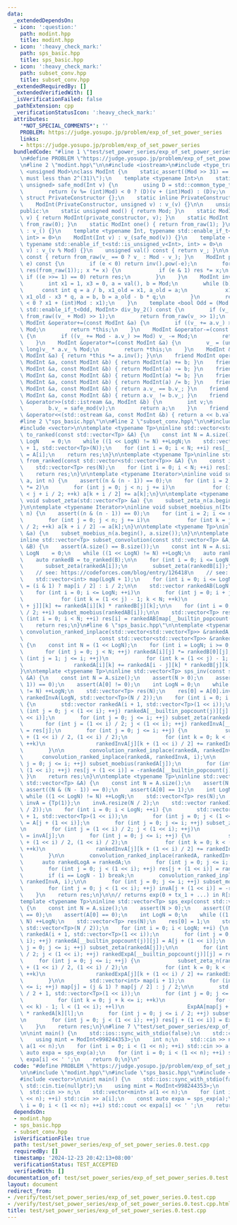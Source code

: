 ```yaml
---
data:
  _extendedDependsOn:
  - icon: ':question:'
    path: modint.hpp
    title: modint.hpp
  - icon: ':heavy_check_mark:'
    path: sps_basic.hpp
    title: sps_basic.hpp
  - icon: ':heavy_check_mark:'
    path: subset_conv.hpp
    title: subset_conv.hpp
  _extendedRequiredBy: []
  _extendedVerifiedWith: []
  _isVerificationFailed: false
  _pathExtension: cpp
  _verificationStatusIcon: ':heavy_check_mark:'
  attributes:
    '*NOT_SPECIAL_COMMENTS*': ''
    PROBLEM: https://judge.yosupo.jp/problem/exp_of_set_power_series
    links:
    - https://judge.yosupo.jp/problem/exp_of_set_power_series
  bundledCode: "#line 1 \"test/set_power_series/exp_of_set_power_series.0.test.cpp\"\
    \n#define PROBLEM \"https://judge.yosupo.jp/problem/exp_of_set_power_series\"\n\
    \n#line 2 \"modint.hpp\"\n\n#include <iostream>\n#include <type_traits>\n\ntemplate\
    \ <unsigned Mod>\nclass ModInt {\n    static_assert((Mod >> 31) == 0, \"`Mod`\
    \ must less than 2^(31)\");\n    template <typename Int>\n    static std::enable_if_t<std::is_integral_v<Int>,\
    \ unsigned> safe_mod(Int v) {\n        using D = std::common_type_t<Int, unsigned>;\n\
    \        return (v %= (int)Mod) < 0 ? (D)(v + (int)Mod) : (D)v;\n    }\n\n   \
    \ struct PrivateConstructor {};\n    static inline PrivateConstructor private_constructor{};\n\
    \    ModInt(PrivateConstructor, unsigned v) : v_(v) {}\n\n    unsigned v_;\n\n\
    public:\n    static unsigned mod() { return Mod; }\n    static ModInt from_raw(unsigned\
    \ v) { return ModInt(private_constructor, v); }\n    static ModInt zero() { return\
    \ from_raw(0); }\n    static ModInt one() { return from_raw(1); }\n\n    ModInt()\
    \ : v_() {}\n    template <typename Int, typename std::enable_if_t<std::is_signed_v<Int>,\
    \ int> = 0>\n    ModInt(Int v) : v_(safe_mod(v)) {}\n    template <typename Int,\
    \ typename std::enable_if_t<std::is_unsigned_v<Int>, int> = 0>\n    ModInt(Int\
    \ v) : v_(v % Mod) {}\n    unsigned val() const { return v_; }\n\n    ModInt operator-()\
    \ const { return from_raw(v_ == 0 ? v_ : Mod - v_); }\n    ModInt pow(long long\
    \ e) const {\n        if (e < 0) return inv().pow(-e);\n        for (ModInt x(*this),\
    \ res(from_raw(1));; x *= x) {\n            if (e & 1) res *= x;\n           \
    \ if ((e >>= 1) == 0) return res;\n        }\n    }\n    ModInt inv() const {\n\
    \        int x1 = 1, x3 = 0, a = val(), b = Mod;\n        while (b) {\n      \
    \      const int q = a / b, x1_old = x1, a_old = a;\n            x1 = x3, x3 =\
    \ x1_old - x3 * q, a = b, b = a_old - b * q;\n        }\n        return from_raw(x1\
    \ < 0 ? x1 + (int)Mod : x1);\n    }\n    template <bool Odd = (Mod & 1)>\n   \
    \ std::enable_if_t<Odd, ModInt> div_by_2() const {\n        if (v_ & 1) return\
    \ from_raw((v_ + Mod) >> 1);\n        return from_raw(v_ >> 1);\n    }\n\n   \
    \ ModInt &operator+=(const ModInt &a) {\n        if ((v_ += a.v_) >= Mod) v_ -=\
    \ Mod;\n        return *this;\n    }\n    ModInt &operator-=(const ModInt &a)\
    \ {\n        if ((v_ += Mod - a.v_) >= Mod) v_ -= Mod;\n        return *this;\n\
    \    }\n    ModInt &operator*=(const ModInt &a) {\n        v_ = (unsigned long\
    \ long)v_ * a.v_ % Mod;\n        return *this;\n    }\n    ModInt &operator/=(const\
    \ ModInt &a) { return *this *= a.inv(); }\n\n    friend ModInt operator+(const\
    \ ModInt &a, const ModInt &b) { return ModInt(a) += b; }\n    friend ModInt operator-(const\
    \ ModInt &a, const ModInt &b) { return ModInt(a) -= b; }\n    friend ModInt operator*(const\
    \ ModInt &a, const ModInt &b) { return ModInt(a) *= b; }\n    friend ModInt operator/(const\
    \ ModInt &a, const ModInt &b) { return ModInt(a) /= b; }\n    friend bool operator==(const\
    \ ModInt &a, const ModInt &b) { return a.v_ == b.v_; }\n    friend bool operator!=(const\
    \ ModInt &a, const ModInt &b) { return a.v_ != b.v_; }\n    friend std::istream\
    \ &operator>>(std::istream &a, ModInt &b) {\n        int v;\n        a >> v;\n\
    \        b.v_ = safe_mod(v);\n        return a;\n    }\n    friend std::ostream\
    \ &operator<<(std::ostream &a, const ModInt &b) { return a << b.val(); }\n};\n\
    #line 2 \"sps_basic.hpp\"\n\n#line 2 \"subset_conv.hpp\"\n\n#include <cassert>\n\
    #include <vector>\n\ntemplate <typename Tp>\ninline std::vector<std::vector<Tp>>\
    \ to_ranked(const std::vector<Tp> &A) {\n    const int N = A.size();\n    int\
    \ LogN    = 0;\n    while ((1 << LogN) != N) ++LogN;\n    std::vector res(LogN\
    \ + 1, std::vector<Tp>(N));\n    for (int i = 0; i < N; ++i) res[__builtin_popcount(i)][i]\
    \ = A[i];\n    return res;\n}\n\ntemplate <typename Tp>\ninline std::vector<Tp>\
    \ from_ranked(const std::vector<std::vector<Tp>> &A) {\n    const int N = A[0].size();\n\
    \    std::vector<Tp> res(N);\n    for (int i = 0; i < N; ++i) res[i] = A[__builtin_popcount(i)][i];\n\
    \    return res;\n}\n\ntemplate <typename Iterator>\ninline void subset_zeta_n(Iterator\
    \ a, int n) {\n    assert((n & (n - 1)) == 0);\n    for (int i = 2; i <= n; i\
    \ *= 2)\n        for (int j = 0; j < n; j += i)\n            for (int k = j; k\
    \ < j + i / 2; ++k) a[k + i / 2] += a[k];\n}\n\ntemplate <typename Tp>\ninline\
    \ void subset_zeta(std::vector<Tp> &a) {\n    subset_zeta_n(a.begin(), a.size());\n\
    }\n\ntemplate <typename Iterator>\ninline void subset_moebius_n(Iterator a, int\
    \ n) {\n    assert((n & (n - 1)) == 0);\n    for (int i = 2; i <= n; i *= 2)\n\
    \        for (int j = 0; j < n; j += i)\n            for (int k = j; k < j + i\
    \ / 2; ++k) a[k + i / 2] -= a[k];\n}\n\ntemplate <typename Tp>\ninline void subset_moebius(std::vector<Tp>\
    \ &a) {\n    subset_moebius_n(a.begin(), a.size());\n}\n\ntemplate <typename Tp>\n\
    inline std::vector<Tp> subset_convolution(const std::vector<Tp> &A, const std::vector<Tp>\
    \ &B) {\n    assert(A.size() == B.size());\n    const int N = A.size();\n    int\
    \ LogN    = 0;\n    while ((1 << LogN) != N) ++LogN;\n    auto rankedA = to_ranked(A);\n\
    \    auto rankedB = to_ranked(B);\n\n    for (int i = 0; i <= LogN; ++i) {\n \
    \       subset_zeta(rankedA[i]);\n        subset_zeta(rankedB[i]);\n    }\n\n\
    \    // see: https://codeforces.com/blog/entry/126418\n    // see: https://oeis.org/A025480\n\
    \    std::vector<int> map(LogN + 1);\n    for (int i = 0; i <= LogN; ++i) map[i]\
    \ = (i & 1) ? map[i / 2] : i / 2;\n\n    std::vector rankedAB(LogN / 2 + 1, std::vector<Tp>(N));\n\
    \    for (int i = 0; i <= LogN; ++i)\n        for (int j = 0; i + j <= LogN; ++j)\n\
    \            for (int k = (1 << j) - 1; k < N; ++k)\n                rankedAB[map[i\
    \ + j]][k] += rankedA[i][k] * rankedB[j][k];\n\n    for (int i = 0; i <= LogN\
    \ / 2; ++i) subset_moebius(rankedAB[i]);\n\n    std::vector<Tp> res(N);\n    for\
    \ (int i = 0; i < N; ++i) res[i] = rankedAB[map[__builtin_popcount(i)]][i];\n\
    \    return res;\n}\n#line 6 \"sps_basic.hpp\"\n\ntemplate <typename Tp>\nvoid\
    \ convolution_ranked_inplace(std::vector<std::vector<Tp>> &rankedA,\n        \
    \                        const std::vector<std::vector<Tp>> &rankedB, int LogN)\
    \ {\n    const int N = (1 << LogN);\n    for (int i = LogN; i >= 0; --i) {\n \
    \       for (int j = 0; j < N; ++j) rankedA[i][j] *= rankedB[0][j];\n        for\
    \ (int j = 1; j <= i; ++j)\n            for (int k = (1 << j) - 1; k < N; ++k)\n\
    \                rankedA[i][k] += rankedA[i - j][k] * rankedB[j][k];\n    }\n\
    }\n\ntemplate <typename Tp>\ninline std::vector<Tp> sps_inv(const std::vector<Tp>\
    \ &A) {\n    const int N = A.size();\n    assert(N > 0);\n    assert((N & (N -\
    \ 1)) == 0);\n    assert(A[0] != 0);\n    int LogN = 0;\n    while ((1 << LogN)\
    \ != N) ++LogN;\n    std::vector<Tp> res(N);\n    res[0] = A[0].inv();\n    std::vector\
    \ rankedInvA(LogN, std::vector<Tp>(N / 2));\n    for (int i = 0; i < LogN; ++i)\
    \ {\n        std::vector rankedA(i + 1, std::vector<Tp>(1 << i));\n        for\
    \ (int j = 0; j < (1 << i); ++j) rankedA[__builtin_popcount(j)][j] = A[j + (1\
    \ << i)];\n        for (int j = 0; j <= i; ++j) subset_zeta(rankedA[j]);\n\n \
    \       for (int j = (1 << i) / 2; j < (1 << i); ++j) rankedInvA[__builtin_popcount(j)][j]\
    \ = res[j];\n        for (int j = 0; j <= i; ++j) {\n            subset_zeta_n(rankedInvA[j].begin()\
    \ + (1 << i) / 2, (1 << i) / 2);\n            for (int k = 0; k < (1 << i) / 2;\
    \ ++k)\n                rankedInvA[j][k + (1 << i) / 2] += rankedInvA[j][k];\n\
    \        }\n\n        convolution_ranked_inplace(rankedA, rankedInvA, i);\n  \
    \      convolution_ranked_inplace(rankedA, rankedInvA, i);\n\n        for (int\
    \ j = 0; j <= i; ++j) subset_moebius(rankedA[j]);\n        for (int j = 0; j <\
    \ (1 << i); ++j) res[j + (1 << i)] = -rankedA[__builtin_popcount(j)][j];\n   \
    \ }\n    return res;\n}\n\ntemplate <typename Tp>\ninline std::vector<Tp> sps_log(const\
    \ std::vector<Tp> &A) {\n    const int N = A.size();\n    assert(N > 0);\n   \
    \ assert((N & (N - 1)) == 0);\n    assert(A[0] == 1);\n    int LogN = 0;\n   \
    \ while ((1 << LogN) != N) ++LogN;\n    std::vector<Tp> res(N);\n    std::vector<Tp>\
    \ invA = {Tp(1)};\n    invA.resize(N / 2);\n    std::vector rankedInvA(LogN, std::vector<Tp>(N\
    \ / 2));\n    for (int i = 0; i < LogN; ++i) {\n        std::vector rankedA(i\
    \ + 1, std::vector<Tp>(1 << i));\n        for (int j = 0; j < (1 << i); ++j) rankedA[__builtin_popcount(j)][j]\
    \ = A[j + (1 << i)];\n        for (int j = 0; j <= i; ++j) subset_zeta(rankedA[j]);\n\
    \n        for (int j = (1 << i) / 2; j < (1 << i); ++j)\n            rankedInvA[__builtin_popcount(j)][j]\
    \ = invA[j];\n        for (int j = 0; j <= i; ++j) {\n            subset_zeta_n(rankedInvA[j].begin()\
    \ + (1 << i) / 2, (1 << i) / 2);\n            for (int k = 0; k < (1 << i) / 2;\
    \ ++k)\n                rankedInvA[j][k + (1 << i) / 2] += rankedInvA[j][k];\n\
    \        }\n\n        convolution_ranked_inplace(rankedA, rankedInvA, i);\n  \
    \      auto rankedLogA = rankedA;\n        for (int j = 0; j <= i; ++j) subset_moebius(rankedLogA[j]);\n\
    \        for (int j = 0; j < (1 << i); ++j) res[j + (1 << i)] = rankedLogA[__builtin_popcount(j)][j];\n\
    \        if (i == LogN - 1) break;\n        convolution_ranked_inplace(rankedA,\
    \ rankedInvA, i);\n\n        for (int j = 0; j <= i; ++j) subset_moebius(rankedA[j]);\n\
    \        for (int j = 0; j < (1 << i); ++j) invA[j + (1 << i)] = -rankedA[__builtin_popcount(j)][j];\n\
    \    }\n    return res;\n}\n\n// returns exp(0 + tx_1 + ...) in R[x_1,...,x_n]/(x_1^2,...,x_n^2)\n\
    template <typename Tp>\ninline std::vector<Tp> sps_exp(const std::vector<Tp> &A)\
    \ {\n    const int N = A.size();\n    assert(N > 0);\n    assert((N & (N - 1))\
    \ == 0);\n    assert(A[0] == 0);\n    int LogN = 0;\n    while ((1 << LogN) !=\
    \ N) ++LogN;\n    std::vector<Tp> res(N);\n    res[0] = 1;\n    std::vector rankedExpA(LogN,\
    \ std::vector<Tp>(N / 2));\n    for (int i = 0; i < LogN; ++i) {\n        std::vector\
    \ rankedA(i + 1, std::vector<Tp>(1 << i));\n        for (int j = 0; j < (1 <<\
    \ i); ++j) rankedA[__builtin_popcount(j)][j] = A[j + (1 << i)];\n        for (int\
    \ j = 0; j <= i; ++j) subset_zeta(rankedA[j]);\n\n        for (int j = (1 << i)\
    \ / 2; j < (1 << i); ++j) rankedExpA[__builtin_popcount(j)][j] = res[j];\n   \
    \     for (int j = 0; j <= i; ++j) {\n            subset_zeta_n(rankedExpA[j].begin()\
    \ + (1 << i) / 2, (1 << i) / 2);\n            for (int k = 0; k < (1 << i) / 2;\
    \ ++k)\n                rankedExpA[j][k + (1 << i) / 2] += rankedExpA[j][k];\n\
    \        }\n\n        std::vector<int> map(i + 1);\n        for (int j = 0; j\
    \ <= i; ++j) map[j] = (j & 1) ? map[j / 2] : j / 2;\n\n        std::vector ExpAA(i\
    \ / 2 + 1, std::vector<Tp>(1 << i));\n        for (int j = 0; j <= i; ++j)\n \
    \           for (int k = 0; j + k <= i; ++k)\n                for (int l = (1\
    \ << k) - 1; l < (1 << i); ++l)\n                    ExpAA[map[j + k]][l] += rankedExpA[j][l]\
    \ * rankedA[k][l];\n        for (int j = 0; j <= i / 2; ++j) subset_moebius(ExpAA[j]);\n\
    \n        for (int j = 0; j < (1 << i); ++j) res[j + (1 << i)] = ExpAA[map[__builtin_popcount(j)]][j];\n\
    \    }\n    return res;\n}\n#line 7 \"test/set_power_series/exp_of_set_power_series.0.test.cpp\"\
    \n\nint main() {\n    std::ios::sync_with_stdio(false);\n    std::cin.tie(nullptr);\n\
    \    using mint = ModInt<998244353>;\n    int n;\n    std::cin >> n;\n    std::vector<mint>\
    \ a(1 << n);\n    for (int i = 0; i < (1 << n); ++i) std::cin >> a[i];\n    const\
    \ auto expa = sps_exp(a);\n    for (int i = 0; i < (1 << n); ++i) std::cout <<\
    \ expa[i] << ' ';\n    return 0;\n}\n"
  code: "#define PROBLEM \"https://judge.yosupo.jp/problem/exp_of_set_power_series\"\
    \n\n#include \"modint.hpp\"\n#include \"sps_basic.hpp\"\n#include <iostream>\n\
    #include <vector>\n\nint main() {\n    std::ios::sync_with_stdio(false);\n   \
    \ std::cin.tie(nullptr);\n    using mint = ModInt<998244353>;\n    int n;\n  \
    \  std::cin >> n;\n    std::vector<mint> a(1 << n);\n    for (int i = 0; i < (1\
    \ << n); ++i) std::cin >> a[i];\n    const auto expa = sps_exp(a);\n    for (int\
    \ i = 0; i < (1 << n); ++i) std::cout << expa[i] << ' ';\n    return 0;\n}\n"
  dependsOn:
  - modint.hpp
  - sps_basic.hpp
  - subset_conv.hpp
  isVerificationFile: true
  path: test/set_power_series/exp_of_set_power_series.0.test.cpp
  requiredBy: []
  timestamp: '2024-12-23 20:42:13+08:00'
  verificationStatus: TEST_ACCEPTED
  verifiedWith: []
documentation_of: test/set_power_series/exp_of_set_power_series.0.test.cpp
layout: document
redirect_from:
- /verify/test/set_power_series/exp_of_set_power_series.0.test.cpp
- /verify/test/set_power_series/exp_of_set_power_series.0.test.cpp.html
title: test/set_power_series/exp_of_set_power_series.0.test.cpp
---
```

